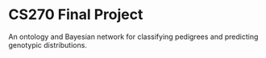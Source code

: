 # CS270 Final Project

An ontology and Bayesian network for classifying pedigrees and predicting genotypic distributions.
